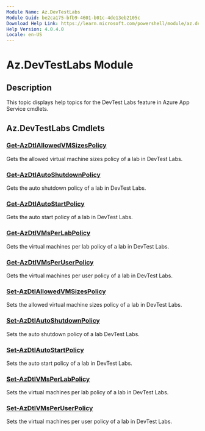 ```yaml
---
Module Name: Az.DevTestLabs
Module Guid: be2ca175-bfb9-4601-b01c-4de13eb2105c
Download Help Link: https://learn.microsoft.com/powershell/module/az.devtestlabs
Help Version: 4.0.4.0
Locale: en-US
---
```


# Az.DevTestLabs Module
## Description
This topic displays help topics for the DevTest Labs feature in Azure App Service cmdlets.

## Az.DevTestLabs Cmdlets
### [Get-AzDtlAllowedVMSizesPolicy](Get-AzDtlAllowedVMSizesPolicy.md)
Gets the allowed virtual machine sizes policy of a lab in DevTest Labs.

### [Get-AzDtlAutoShutdownPolicy](Get-AzDtlAutoShutdownPolicy.md)
Gets the auto shutdown policy of a lab in DevTest Labs.

### [Get-AzDtlAutoStartPolicy](Get-AzDtlAutoStartPolicy.md)
Gets the auto start policy of a lab in DevTest Labs.

### [Get-AzDtlVMsPerLabPolicy](Get-AzDtlVMsPerLabPolicy.md)
Gets the virtual machines per lab policy of a lab in DevTest Labs.

### [Get-AzDtlVMsPerUserPolicy](Get-AzDtlVMsPerUserPolicy.md)
Gets the virtual machines per user policy of a lab in DevTest Labs.

### [Set-AzDtlAllowedVMSizesPolicy](Set-AzDtlAllowedVMSizesPolicy.md)
Sets the allowed virtual machine sizes policy of a lab in DevTest Labs.

### [Set-AzDtlAutoShutdownPolicy](Set-AzDtlAutoShutdownPolicy.md)
Sets the auto shutdown policy of a lab DevTest Labs.

### [Set-AzDtlAutoStartPolicy](Set-AzDtlAutoStartPolicy.md)
Sets the auto start policy of a lab in DevTest Labs.

### [Set-AzDtlVMsPerLabPolicy](Set-AzDtlVMsPerLabPolicy.md)
Sets the virtual machines per lab policy of a lab in DevTest Labs.

### [Set-AzDtlVMsPerUserPolicy](Set-AzDtlVMsPerUserPolicy.md)
Sets the virtual machines per user policy of a lab in DevTest Labs.

